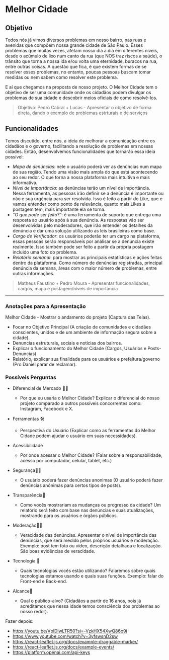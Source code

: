 # Melhor Cidade

## Objetivo

Todos nós já vimos diversos problemas em nosso bairro, nas ruas e avenidas que compõem nossa grande cidade de São Paulo. Esses problemas que muitas vezes, afetam nosso dia a dia em diferentes níveis, desde o acúmulo de lixo num canto da rua (que NOS traz riscos a saúde), o trânsito que torna a nossa ida e/ou volta uma eternidade, buracos na rua, entre outras coisas. A questão que fica, é que existem formas de se resolver esses problemas, no entanto, poucas pessoas buscam tomar medidas ou nem sabem como resolver este problema.

E aí que chegamos na proposta de nosso projeto. O Melhor Cidade tem o objetivo de ser uma comunidade onde os cidadãos podem divulgar os problemas de sua cidade e descobrir meios oficiais de como resolvê-los.

> Objetivo: Pedro Cabral + Lucas - Apresentar o objetivo de forma direta, dando o exemplo de problemas estrturais e de serviços

## Funcionalidades

Temos discutido, entre nós, a ideia de melhorar a comunicação entre os cidadãos e o governo, facilitando a resolução de problemas em nossas cidades. Então, desenvolvemos funcionalidades que tornarão essa ideia possível:

- *Mapa de denúncias*: nele o usuário poderá ver as denúncias num mapa de sua região. Tendo uma visão mais ampla do que está acontecendo ao seu redor. O que torna a nossa plataforma mais intuitiva e mais informativa.
- *Nível de Importância*: as denúncias terão um nível de importância. Nessa ferramenta, as pessoas irão definir se a denúncia é importante ou não e sua urgência para ser resolvida. Isso é feito a partir do Like, que e vamos entender como ponto de relevância, quanto mais Likes a postagem tem, mais importante ela se torna.
- *"O que pode ser feito?"*: é uma ferramenta de suporte que entrega uma resposta ao usuário após à sua denúncia. As respostas vão ser desenvolvidas pelo moderadores, que irão entender os detalhes da denúncia e dar uma solução utilizando as leis brasileiras como base.  
- *Cargo de Verificador*: os usuários poderão ter um cargo na plataforma, essas pessoas serão responsáveis por análisar se a denúncia existe realmente. Isso também pode ser feito a partir da própria postagem incluido uma foto do problema.
- *Relatório semanal*: para mostrar as principais estatísticas e ações feitas dentro da plataforma. Como número de denúncias registradas, principal denúncia da semana, áreas com o maior número de problemas, entre outras informações.

> Matheus Faustino + Pedro Moura - Apresentar funcionalidades, cargos, mapa e postagem/niveis de importancia

---

### Anotações para a Apresentação

Melhor Cidade - Mostrar o andamento do projeto (Captura das Telas).

- Focar no Objetivo Principal (A criação de comunidades e cidadães conscientes, unidos e de um ambiente de informação segura sobre a cidade).
- Denuncias estruturais, sociais e notícias dos bairros.
- Explicar o funcionamento do Melhor Cidade (Cargos, Usuários e Posts-Denuncias)
- Relatório, explicar sua finalidade para os usuários e prefeitura/governo (Pro Daniel parar de reclamar).

### Possíveis Perguntas

- Diferencial de Mercado 💄💎
  - Por que eu usaria o Melhor Cidade? Explicar o diferencial do nosso projeto comparado a outros possíveis concorrentes como: Instagram, Facebook e X.

- Ferramentas 🛠
  - Perspectiva do Usuário (Explicar como as ferramentas do Melhor Cidade podem ajudar o usuário em suas necessidades).

- Acessibilidade
  - Por onde acessar o Melhor Cidade? (Falar sobre a responsabilidade, acesso por computador, celular, tablet, etc.)

- Segurança👮‍♀️
  - O usuário poderá fazer denúncias anonimas (O usuário poderá fazer denúncias anônimas para certos tipos de posts).

- Transparência🎇
  - Como vocês mostrariam as mudanças ou progresso da cidade? Um relatório será feito com base nas denúncias e suas atualizações, mostrando para os usuários e órgãos públicos.

- Moderação👮‍♂️
  - Veracidade das denúncias. Apresentar o nível de importância das denúncias, que será medido pelos próprios usuários e moderação. Exemplo: post tem foto ou vídeo, descrição detalhada e localização. São boas evidências de veracidade.

- Tecnologia 📱
  - Quais tecnologias vocês estão utilizando? Falaremos sobre quais tecnologias estamos usando e quais suas funções. Exemplo: falar do Front-end e Back-end.

- Alcance📢
  - Qual o público-alvo? (Cidadãos a partir de 16 anos, pois já acreditamos que nessa idade temos consciência dos problemas ao nosso redor).


Fazer depois:
- https://youtu.be/VplDlwLTR50?si=-VzkHX54XwQ86o9i
- https://www.youtube.com/watch?v=3yfswsnD2sw
- https://react-leaflet.js.org/docs/example-draggable-marker/
- https://react-leaflet.js.org/docs/example-events/
- https://platform.openai.com/api-keys
